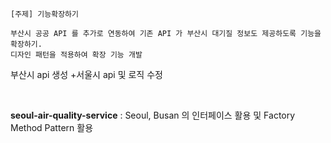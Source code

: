 ```
[주제] 기능확장하기

부산시 공공 API 를 추가로 연동하여 기존 API 가 부산시 대기질 정보도 제공하도록 기능을 확장하기.
디자인 패턴을 적용하여 확장 기능 개발
```  
  
부산시 api 생성 +서울시 api 및 로직 수정  

<br>

**seoul-air-quality-service** : Seoul, Busan 의 인터페이스 활용 및 Factory Method Pattern 활용  
